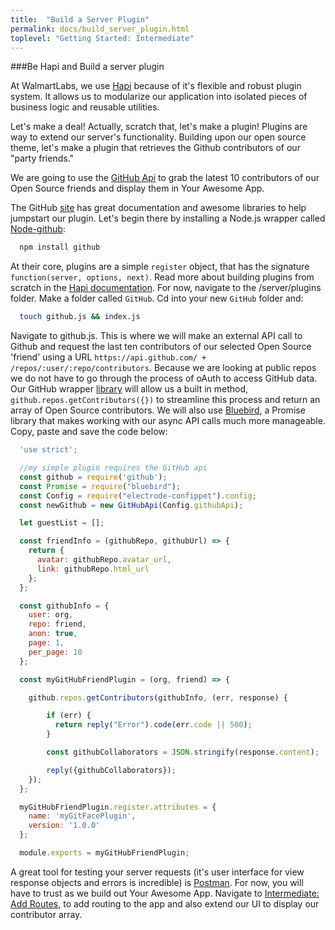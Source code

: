 ```yaml
---
title:  "Build a Server Plugin"
permalink: docs/build_server_plugin.html
toplevel: "Getting Started: Intermediate"
---
```


###Be Hapi and Build a server plugin

At WalmartLabs, we use [Hapi](http://hapijs.com/) because of it's flexible and robust plugin system. It allows us to modularize our application into isolated pieces of business logic and reusable utilities.

Let's make a deal! Actually, scratch that, let's make a plugin! Plugins are way to extend our server's functionality. Building upon our open source theme, let's make a plugin that retrieves the Github contributors of our "party friends."

We are going to use the [GitHub Api](https://developer.github.com/v3/) to grab the latest 10 contributors of our Open Source friends and display them in Your Awesome App.

The GitHub [site](https://developer.github.com/v3/) has great documentation and awesome libraries to help jumpstart our plugin. Let's begin there by installing a Node.js wrapper called [Node-github](https://github.com/mikedeboer/node-github):

```bash
  npm install github
```

At their core, plugins are a simple `register` object, that has the signature `function(server, options, next)`. Read more about building plugins from scratch in the [Hapi documentation](http://hapijs.com/tutorials/plugins). For now, navigate to the <your-awesome-app>/server/plugins folder. Make a folder called `GitHub`. Cd into your new `GitHub` folder and:

```bash
  touch github.js && index.js
```

Navigate to github.js. This is where we will make an external API call to Github and request the last ten contributors of our selected Open Source 'friend' using a URL `https://api.github.com/ + /repos/:user/:repo/contributors`. Because we are looking at public repos we do not have to go through the process of oAuth to access GitHub data. Our GitHub wrapper [library](https://github.com/mikedeboer/node-github) will allow us a built in method, `github.repos.getContributors({})` to streamline this process and return an array of Open Source contributors. We will also use [Bluebird](http://bluebirdjs.com/docs/getting-started.html), a Promise library that makes working with our async API calls much more manageable.  Copy, paste and save the code below:

```javascript
  'use strict';

  //my simple plugin requires the GitHub api
  const github = require('github');
  const Promise = require("bluebird");
  const Config = require("electrode-confippet").config;
  const newGithub = new GitHubApi(Config.githubApi);

  let guestList = [];

  const friendInfo = (githubRepo, githubUrl) => {
    return {
      avatar: githubRepo.avatar_url,
      link: githubRepo.html_url
    };
  };

  const githubInfo = {
    user: org,
    repo: friend,
    anon: true,
    page: 1,
    per_page: 10
  };

  const myGitHubFriendPlugin = (org, friend) => {

    github.repos.getContributors(githubInfo, (err, response) {

        if (err) {
          return reply("Error").code(err.code || 500);
        }

        const githubCollaborators = JSON.stringify(response.content);

        reply({githubCollaborators});
    });
  };

  myGitHubFriendPlugin.register.attributes = {
    name: 'myGitFacePlugin',
    version: '1.0.0'
  };

  module.exports = myGitHubFriendPlugin;
```

A great tool for testing your server requests (it's user interface for view response objects and errors is incredible) is [Postman]("https://www.getpostman.com/"). For now, you will have to trust as we build out Your Awesome App. Navigate to [Intermediate: Add Routes](add_routes.html), to add routing to the app and also extend our UI to display our contributor array.
